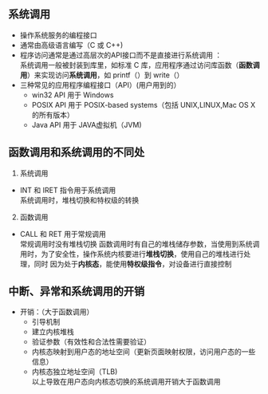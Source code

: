 ## 系统调用
+ 操作系统服务的编程接口
+ 通常由高级语言编写（C 或 C++)
+ 程序访问通常是通过高层次的API接口而不是直接进行系统调用 ：  
系统调用一般被封装到库里，如标准 C 库，应用程序通过访问库函数（**函数调用**）来实现访问**系统调用**，如 printf（）到 write（）
+ 三种常见的应用程序编程接口（API）(用户用到的）
  + win32 API 用于 Windows
  + POSIX API 用于 POSIX-based systems（包括 UNIX,LINUX,Mac OS X 的所有版本）
  + Java API 用于 JAVA虚拟机（JVM)
## 函数调用和系统调用的不同处
1. 系统调用
  + INT 和 IRET 指令用于系统调用  
  系统调用时，堆栈切换和特权级的转换
2. 函数调用
  + CALL 和 RET 用于常规调用  
  常规调用时没有堆栈切换
  函数调用时有自己的堆栈储存参数，当使用到系统调用时，为了安全性，操作系统内核要进行**堆栈切换**，使用自己的堆栈进行处理，同时
  因为处于**内核态**，能使用**特权级指令**，对设备进行直接控制
## 中断、异常和系统调用的开销
+ 开销：（大于函数调用）
  + 引导机制
  + 建立内核堆栈
  + 验证参数（有效性和合法性需要验证）
  + 内核态映射到用户态的地址空间（更新页面映射权限，访问用户态的一些信息）
  + 内核态独立地址空间（TLB)  
  以上导致在用户态向内核态切换的系统调用开销大于函数调用
